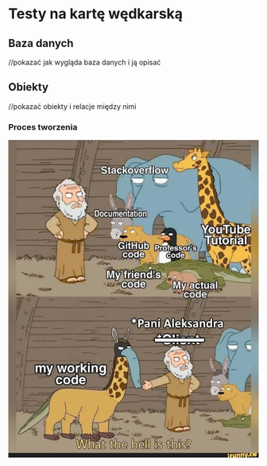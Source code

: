 # Testy na kartę wędkarską

## Baza danych
//pokazać jak wygląda baza danych i ją opisać

## Obiekty
//pokazać obiekty i relacje między nimi

### Proces tworzenia
![Proces tworzenia](./readme/proces-tworzenia.png)
